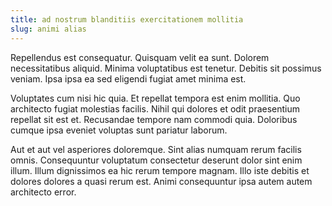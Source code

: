 ```yaml
---
title: ad nostrum blanditiis exercitationem mollitia
slug: animi alias
---
```


Repellendus est consequatur. Quisquam velit ea sunt. Dolorem necessitatibus aliquid. Minima voluptatibus est tenetur. Debitis sit possimus veniam. Ipsa ipsa ea sed eligendi fugiat amet minima est.

Voluptates cum nisi hic quia. Et repellat tempora est enim mollitia. Quo architecto fugiat molestias facilis. Nihil qui dolores et odit praesentium repellat sit est et. Recusandae tempore nam commodi quia. Doloribus cumque ipsa eveniet voluptas sunt pariatur laborum.

Aut et aut vel asperiores doloremque. Sint alias numquam rerum facilis omnis. Consequuntur voluptatum consectetur deserunt dolor sint enim illum. Illum dignissimos ea hic rerum tempore magnam. Illo iste debitis et dolores dolores a quasi rerum est. Animi consequuntur ipsa autem autem architecto error.
